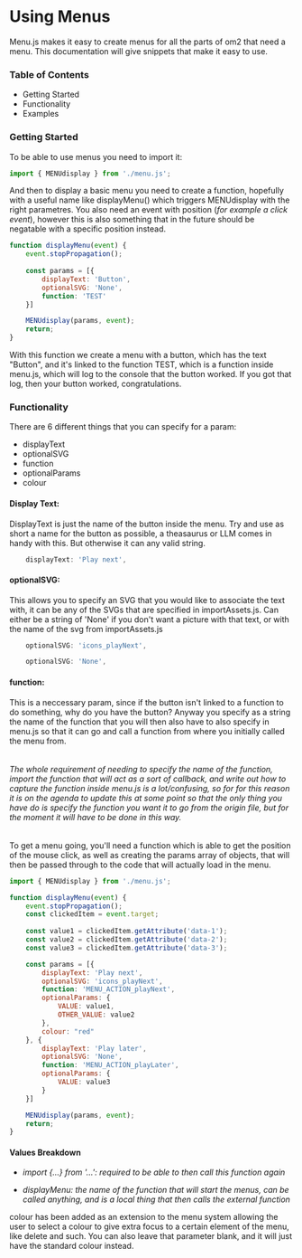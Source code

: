 # Using Menus

Menu.js makes it easy to create menus for all the parts of om2 that need a menu. This documentation will give snippets that make it easy to use.

### Table of Contents
* Getting Started
* Functionality
* Examples


### Getting Started
To be able to use menus you need to import it:

```js
import { MENUdisplay } from './menu.js';
```

And then to display a basic menu you need to create a function, hopefully with a useful name like displayMenu() which triggers MENUdisplay with the right parametres. You also need an event with position (*for example a click event*), however this is also something that in the future should be negatable with a specific position instead.

```js
function displayMenu(event) {
    event.stopPropagation();
    
    const params = [{
        displayText: 'Button',
        optionalSVG: 'None',
        function: 'TEST'
    }]

    MENUdisplay(params, event);
    return;
}
``` 

With this function we create a menu with a button, which has the text "Button", and it's linked to the function TEST, which is a function inside menu.js, which will log to the console that the button worked. If you got that log, then your button worked, congratulations.


### Functionality
There are 6 different things that you can specify for a param:
* displayText
* optionalSVG
* function
* optionalParams
* colour

#### Display Text:
DisplayText is just the name of the button inside the menu. Try and use as short a name for the button as possible, a theasaurus or LLM comes in handy with this. But otherwise it can any valid string. 

```js
    displayText: 'Play next',
```

#### optionalSVG:
This allows you to specify an SVG that you would like to associate the text with, it can be any of the SVGs that are specified in importAssets.js. Can either be a string of 'None' if you don't want a picture with that text, or with the name of the svg from importAssets.js

```js
    optionalSVG: 'icons_playNext',
```
```js
    optionalSVG: 'None',
```

####  function:
This is a neccessary param, since if the button isn't linked to a function to do something, why do you have the button? Anyway you specify as a string the name of the function that you will then also have to also specify in menu.js so that it can go and call a function from where you initially called the menu from.

```js


```


###### *The whole requirement of needing to specify the name of the function, import the function that will act as a sort of callback, and write out how to capture the function inside menu.js is a lot/confusing, so for for this reason it is on the agenda to update this at some point so that the only thing you have do is specify the function you want it to go from the origin file, but for the moment it will have to be done in this way.*



To get a menu going, you'll need a function which is able to get the position of the mouse click, as well as creating the params array of objects, that will then be passed through to the code that will actually load in the menu.

```js
import { MENUdisplay } from './menu.js';

function displayMenu(event) {
    event.stopPropagation();
    const clickedItem = event.target;
    
    const value1 = clickedItem.getAttribute('data-1');
    const value2 = clickedItem.getAttribute('data-2');
    const value3 = clickedItem.getAttribute('data-3');

    const params = [{
        displayText: 'Play next',
        optionalSVG: 'icons_playNext',
        function: 'MENU_ACTION_playNext',
        optionalParams: {
            VALUE: value1,
            OTHER_VALUE: value2
        },
        colour: "red"
    }, {
        displayText: 'Play later',
        optionalSVG: 'None',
        function: 'MENU_ACTION_playLater',
        optionalParams: {
            VALUE: value3
        }
    }]

    MENUdisplay(params, event);
    return;
}
```

#### Values Breakdown


* *import {...} from '...': required to be able to then call this function again*

*  *displayMenu: the name of the function that will start the menus, can be called anything, and is a local thing that then calls the external function*


colour has been added as an extension to the menu system allowing the user to select a colour to give extra focus to a certain element of the menu, like delete and such. You can also leave that parameter blank, and it will just have the standard colour instead.









